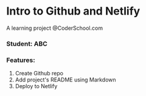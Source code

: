 # Intro to Github and Netlify

A learning project @CoderSchool.com

### **Student: ABC**

### **Features:**

1. Create Github repo
2. Add project's README using Markdown
3. Deploy to Netlify
